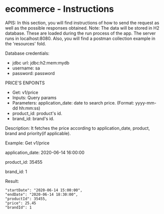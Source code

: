 # ecommerce - Instructions

APIS:
In this section, you will find instructions of how to send the request as well as the possible responses obtained. 
Note: The data will be stored in H2 database. These are loaded during the run process of the app. 
The server runs in localhost:8080. Also, you will find a postman collection example in the 'resources' fold. 

Database credentials:
  - jdbc url: jdbc:h2:mem:mydb
  - username: sa
  - password: password

PRICE'S ENPOINTS

- Get: v1/price
- Inputs: Query params
- Parameters: application_date: date to search price. (Format: yyyy-mm-dd hh:mm:ss)
- product_id: product's id.
- brand_id: brand's id. 

Description: It fetches the price according to application_date, product, brand and priority(if applicable).

Example: Get v1/price

application_date: 2020-06-14 16:00:00

product_id: 35455

brand_id: 1

Result: 

    "startDate": "2020-06-14 15:00:00",
    "endDate": "2020-06-14 18:30:00",
    "productId": 35455,
    "price": 25.45
    "brandId": 1  
